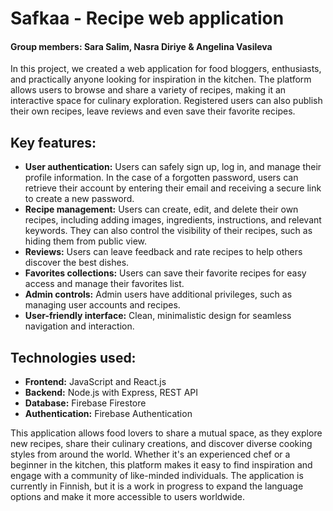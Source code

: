 # Safkaa - Recipe web application

#### Group members: Sara Salim, Nasra Diriye & Angelina Vasileva

In this project, we created a web application for food bloggers, enthusiasts, and practically anyone looking for inspiration in the kitchen. The platform allows users to browse and share a variety of recipes, making it an interactive space for culinary exploration. Registered users can also publish their own recipes, leave reviews and even save their favorite recipes.

## Key features:
- **User authentication:** Users can safely sign up, log in, and manage their profile information. In the case of a forgotten password, users can retrieve their account by entering their email and receiving a secure link to create a new password.
- **Recipe management:** Users can create, edit, and delete their own recipes, including adding images, ingredients, instructions, and relevant keywords. They can also control the visibility of their recipes, such as hiding them from public view.
- **Reviews:** Users can leave feedback and rate recipes to help others discover the best dishes.
- **Favorites collections:** Users can save their favorite recipes for easy access and manage their favorites list.
- **Admin controls:** Admin users have additional privileges, such as managing user accounts and recipes.
- **User-friendly interface:** Clean, minimalistic design for seamless navigation and interaction.

## Technologies used:
- **Frontend:** JavaScript and React.js
- **Backend:** Node.js with Express, REST API
- **Database:** Firebase Firestore
- **Authentication:** Firebase Authentication

This application allows food lovers to share a mutual space, as they explore new recipes, share their culinary creations, and discover diverse cooking styles from around the world. Whether it's an experienced chef or a beginner in the kitchen, this platform makes it easy to find inspiration and engage with a community of like-minded individuals. The application is currently in Finnish, but it is a work in progress to expand the language options and make it more accessible to users worldwide.
